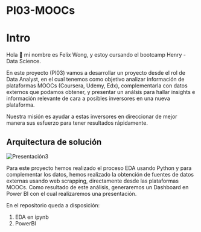 # PI03-MOOCs

# Intro
Hola 👋 mi nombre es Felix Wong, y estoy cursando el bootcamp Henry - Data Science.

En este proyecto (PI03) vamos a desarrollar un proyecto desde el rol de Data Analyst, en el cual tenemos como objetivo analizar información de plataformas MOOCs (Coursera, Udemy, Edx), complementarla con datos externos que podamos obtener, y presentar un análsis para hallar insights e información relevante de cara a posibles inversores en una nueva plataforma. 

Nuestra misión es ayudar a estas inversores en direccionar de mejor manera sus esfuerzo para tener resultados rápidamente.

## Arquitectura de solución
![Presentación3](https://user-images.githubusercontent.com/97036778/215948620-896ee516-acdb-4cbb-92b9-54249072f315.jpg)

Para este proyecto hemos realizado el proceso EDA usando Python y para complementar los datos, hemos realizado la obtención de fuentes de datos externas usando web scrapping, directamente desde las plataformas MOOCs. Como resultado de este análisis, generaremos un Dashboard en Power BI con el cual realizaremos una presentación.

En el repositorio queda a disposición:
1. EDA en ipynb
2. PowerBI
